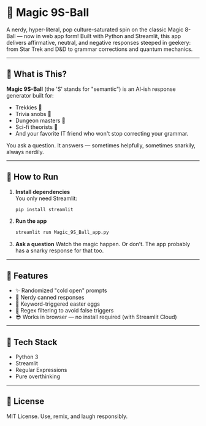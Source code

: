 
# 🎱 Magic 9S-Ball

A nerdy, hyper-literal, pop culture-saturated spin on the classic Magic 8-Ball — now in web app form! Built with Python and Streamlit, this app delivers affirmative, neutral, and negative responses steeped in geekery: from Star Trek and D&D to grammar corrections and quantum mechanics.

---

## 🤔 What is This?

**Magic 9S-Ball** (the 'S' stands for "semantic") is an AI-ish response generator built for:

- Trekkies 🖖
- Trivia snobs 🧠
- Dungeon masters 🐉
- Sci-fi theorists 🚀
- And your favorite IT friend who won't stop correcting your grammar.

You ask a question. It answers — sometimes helpfully, sometimes snarkily, always nerdily.

---

## 🚀 How to Run

1. **Install dependencies**  
   You only need Streamlit:

   ```bash
   pip install streamlit
   ```

2. **Run the app**

   ```bash
   streamlit run Magic_9S_Ball_app.py
   ```

3. **Ask a question**
   Watch the magic happen. Or don’t. The app probably has a snarky response for that too.

---

## 🎨 Features

- ✨ Randomized "cold open" prompts
- 💬 Nerdy canned responses
- 🤖 Keyword-triggered easter eggs
- 🔬 Regex filtering to avoid false triggers
- 😎 Works in browser — no install required (with Streamlit Cloud)

---

## 🔧 Tech Stack

- Python 3
- Streamlit
- Regular Expressions
- Pure overthinking

---

## 📄 License

MIT License. Use, remix, and laugh responsibly.
